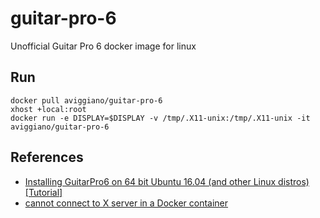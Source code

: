 # guitar-pro-6
Unofficial Guitar Pro 6 docker image for linux

## Run

```
docker pull aviggiano/guitar-pro-6
xhost +local:root
docker run -e DISPLAY=$DISPLAY -v /tmp/.X11-unix:/tmp/.X11-unix -it aviggiano/guitar-pro-6
```

## References

- [Installing GuitarPro6 on 64 bit Ubuntu 16.04 (and other Linux distros) [Tutorial]](https://www.reddit.com/r/GuitarPro/comments/4vqlpc/installing_guitarpro6_on_64_bit_ubuntu_1604_and/)
- [cannot connect to X server in a Docker container](https://groups.google.com/forum/#!topic/etetoolkit/4SrZk5fRtCM)

